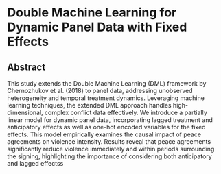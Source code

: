 # Double Machine Learning for Dynamic Panel Data with Fixed Effects
## Abstract
This study extends the Double Machine Learning (DML) framework by Chernozhukov et al. (2018) to panel data, addressing unobserved heterogeneity and temporal treatment dynamics. Leveraging machine learning techniques, the extended DML approach handles high-dimensional, complex conflict data effectively. 
We introduce a partially linear model for dynamic panel data, incorporating lagged treatment and anticipatory effects as well as one-hot encoded variables for the fixed effects. This model empirically examines the causal impact of peace agreements on violence intensity. Results reveal that peace agreements significantly reduce violence immediately and within periods surrounding the signing, highlighting the importance of considering both anticipatory and lagged effectss
